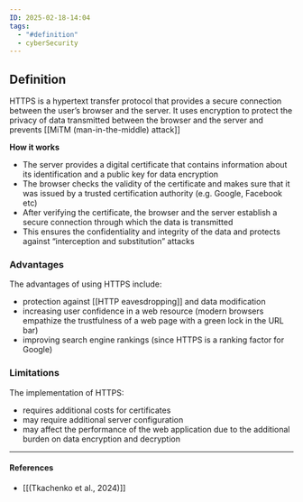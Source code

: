 ```yaml
---
ID: 2025-02-18-14:04
tags:
  - "#definition"
  - cyberSecurity
---
```

## Definition

HTTPS is a hypertext transfer protocol that provides a secure
connection between the user’s browser and the server.
It uses encryption to protect the privacy of data transmitted between the browser and the server and prevents [[MiTM (man-in-the-middle) attack]]

**How it works**
- The server provides a digital certificate that contains information about its identification and a public key for data encryption
- The browser checks the validity of the certificate and makes sure that it was issued by a trusted certification authority (e.g. Google, Facebook etc)
- After verifying the certificate, the browser and the server establish a secure connection through which the data is transmitted
- This ensures the confidentiality and integrity of the data and protects against “interception and substitution” attacks

### Advantages

The advantages of using HTTPS include:
- protection against [[HTTP eavesdropping]] and data modification
- increasing user confidence in a web resource (modern browsers empathize the trustfulness of a web page with a green lock in the URL bar)
- improving search engine rankings (since HTTPS is a ranking factor for Google)

### Limitations 

The implementation of HTTPS:
- requires additional costs for certificates
- may require additional server configuration
- may affect the performance of the web application due to the additional burden on data encryption and decryption

---
#### References
- [[(Tkachenko et al., 2024)]]